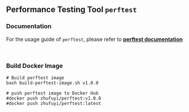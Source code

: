## Performance Testing Tool `perftest`

### Documentation

For the usage guide of `perftest`, please refer to [**perftest documentation**](https://go-sponge.com/component/monitor/perftest.html)

<br>

### Build Docker Image

```shell
# Build perftest image
bash build-perftest-image.sh v1.0.0

# push perftest image to Docker Hub
#docker push zhufuyi/perftest:v1.0.0
#docker push zhufuyi/perftest:latest
```
